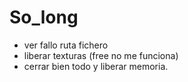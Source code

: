 # So_long
- ver fallo ruta fichero
- liberar texturas (free no me funciona)
- cerrar bien todo y liberar memoria.
